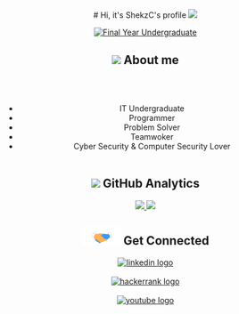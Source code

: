 <center>
# Hi, it's ShekzC's profile <img src="https://media.giphy.com/media/hvRJCLFzcasrR4ia7z/giphy.gif" width="25px">

<p align="center">
  <a href="https://github.com/DenverCoder1/readme-typing-svg"><img src="https://readme-typing-svg.herokuapp.com?font=Julee&size=40&pause=1000&color=00F106&center=true&width=850&height=100&lines=Final+year+IT+Undergraduate;interested+in;Cyber+Security+%7C+Computer+Security+%7C+Web+Development;Knowledge+seeking+for+cutting-edge+technologies" alt="Final Year Undergraduate" /></a>
</p>

## <picture><img src = "https://github.com/7oSkaaa/7oSkaaa/blob/main/Images/about_me.gif?raw=true" width = 50px></picture> About me
<br><br>
- IT Undergraduate
- Programmer
- Problem Solver
- Teamwoker
- Cyber Security & Computer Security Lover
<br><br>

## <img src="https://media.giphy.com/media/cj87CxfRtrUifF3Ryk/giphy.gif" width="25px"> GitHub Analytics

<p align="center">
<a href="https://github.com/AVS1508">
  <img height="180em" src="https://github-readme-stats-eight-theta.vercel.app/api?username=shekzc&show_icons=true&theme=algolia&include_all_commits=true&count_private=true"/>
  <img height="180em" src="https://github-readme-stats-eight-theta.vercel.app/api/top-langs/?username=shekzc&layout=compact&langs_count=8&theme=algolia"/>
</a>
</p>

## <img src="https://github.com/0xAbdulKhalid/0xAbdulKhalid/raw/main/assets/mdImages/handshake.gif" width ="70"> Get Connected 

<a href="https://www.linkedin.com/in/abhishek-chathuranga/" target="_blank">
    <img src="https://img.shields.io/static/v1?message=LinkedIn&logo=linkedin&label=&color=0077B5&logoColor=white&labelColor=&style=for-the-badge" height="35" alt="linkedin logo"  />
</a> <br><br>
  
<a href="https://www.hackerrank.com/ShekzC" target="_blank">
    <img src="https://img.shields.io/static/v1?message=HackerRank&logo=hackerrank&label=&color=2EC866&logoColor=white&labelColor=&style=for-the-badge" height="35" alt="hackerrank logo"  />
</a> <br><br>
  
<a href="https://www.youtube.com/channel/UCt_Rx8D3_EGq0SpV281tWTw" target="_blank">
    <img src="https://img.shields.io/static/v1?message=Youtube&logo=youtube&label=&color=FF0000&logoColor=white&labelColor=&style=for-the-badge" height="35" alt="youtube logo"  />
  </a> <br><br>

</center>

<!--
**shekzc/shekzc** is a ✨ _special_ ✨ repository because its `README.md` (this file) appears on your GitHub profile.

Here are some ideas to get you started:

- 🔭 I’m currently working on ...
- 🌱 I’m currently learning ...
- 👯 I’m looking to collaborate on ...
- 🤔 I’m looking for help with ...
- 💬 Ask me about ...
- 📫 How to reach me: ...
- 😄 Pronouns: ...
- ⚡ Fun fact: ...
-->

